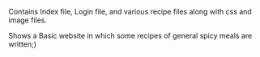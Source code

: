 Contains Index file, Login file, and various recipe files along with css and image files.

Shows a Basic website in which some recipes of general spicy meals are written;)
